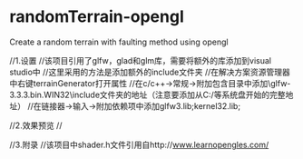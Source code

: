 # randomTerrain-opengl
Create a random terrain with faulting method using opengl

//1.设置
//该项目引用了glfw，glad和glm库，需要将额外的库添加到visual studio中
//这里采用的方法是添加额外的include文件夹
//在解决方案资源管理器中右键terrainGenerator打开属性
//在c/c++->常规->附加包含目录中添加\glfw-3.3.3.bin.WIN32\include文件夹的地址（注意要添加从C:/等系统盘开始的完整地址）
//在链接器->输入->附加依赖项中添加glfw3.lib;kernel32.lib;


//2.效果预览
//



//3.附录
//该项目中shader.h文件引用自http://www.learnopengles.com/
